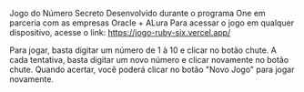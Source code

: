 Jogo do Número Secreto
Desenvolvido durante o programa One em parceria com as empresas Oracle + ALura
Para acessar o jogo em qualquer dispositivo, acesse o link: https://jogo-ruby-six.vercel.app/

Para jogar, basta digitar um número de 1 à 10 e clicar no botão chute.
A cada tentativa, basta digitar um novo número e clicar novamente no botão chute.
Quando acertar, você poderá clicar no botão "Novo Jogo" para jogar novamente.
